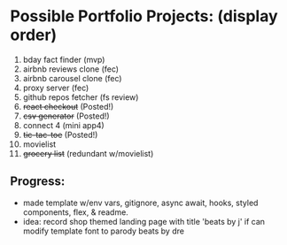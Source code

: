 # Possible Portfolio Projects: (display order)

1. bday fact finder (mvp)
1. airbnb reviews clone (fec)
1. airbnb carousel clone (fec)
1. proxy server (fec)
1. github repos fetcher (fs review)
1. ~~react checkout~~ (Posted!)
1. ~~csv generator~~ (Posted!)
1. connect 4 (mini app4)
1. ~~tic-tac-toe~~ (Posted!)
1. movielist
1. ~~grocery list~~ (redundant w/movielist)

## Progress:
- made template w/env vars, gitignore, async await, hooks, styled components, flex, & readme.
- idea: record shop themed landing page with title 'beats by j' if can modify template font to parody beats by dre
